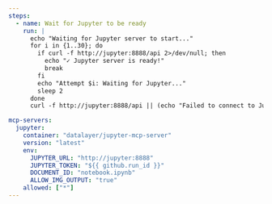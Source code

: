 ```yaml
---
steps:
  - name: Wait for Jupyter to be ready
    run: |
      echo "Waiting for Jupyter server to start..."
      for i in {1..30}; do
        if curl -f http://jupyter:8888/api 2>/dev/null; then
          echo "✓ Jupyter server is ready!"
          break
        fi
        echo "Attempt $i: Waiting for Jupyter..."
        sleep 2
      done
      curl -f http://jupyter:8888/api || (echo "Failed to connect to Jupyter" && exit 1)

mcp-servers:
  jupyter:
    container: "datalayer/jupyter-mcp-server"
    version: "latest"
    env:
      JUPYTER_URL: "http://jupyter:8888"
      JUPYTER_TOKEN: "${{ github.run_id }}"
      DOCUMENT_ID: "notebook.ipynb"
      ALLOW_IMG_OUTPUT: "true"
    allowed: ["*"]
---
```


<!--

# Jupyter Notebook MCP Server
# Manipulate Jupyter notebooks and execute code cells

Provides integration with Jupyter servers to run code cells, manage notebooks,
and visualize data using the Jupyter MCP Server.

Documentation: https://pypi.org/project/jupyter-mcp-server/

Available tools:
  - execute_cell: Execute code in a notebook cell
  - get_cell_output: Retrieve output from executed cells
  - create_notebook: Create new Jupyter notebooks
  - list_notebooks: List available notebooks
  - get_notebook_content: Read notebook contents

Configuration:
  The server connects to a Jupyter server instance using the provided URL and token.
  Set DOCUMENT_ID to specify the default notebook to work with.
  Enable ALLOW_IMG_OUTPUT to support image outputs from cells.

Setup:
  1. Start a Jupyter server locally or remotely
  2. Generate a Jupyter token for authentication
  3. Add the following secrets to your GitHub repository:
     - JUPYTER_TOKEN: Your Jupyter server authentication token

  4. Include in Your Workflow:
     imports:
       - shared/mcp/jupyter.md

Connection:
  The server connects to Jupyter via the JUPYTER_URL (default: http://host.docker.internal:8888)
  which allows Docker containers to access services running on the host machine.

Security:
  - Store the JUPYTER_TOKEN as a GitHub secret
  - Ensure your Jupyter server is properly secured
  - Consider network restrictions if running in production

Example Usage:
  Create a Jupyter notebook that analyzes repository data and generates visualizations.
  Execute Python code cells to process data and create charts.

Usage:
  imports:
    - shared/mcp/jupyter.md

-->
